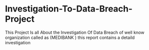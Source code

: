 # Investigation-To-Data-Breach-Project
This Project Is all About the Investigation Of Data Breach of well know organization called as (MEDIBANK ) this report contains a detaild investigation 
